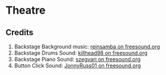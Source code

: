 # Theatre

## Credits
1. Backstage Background music: [reinsamba on freesound.org](https://freesound.org/people/reinsamba/sounds/54066/)
2. Backstage Drums Sound: [killhead98 on freesound.org](https://freesound.org/people/killhead98/sounds/265198/)
3. Backstage Piano Sound: [szegvari on freesound.org](https://freesound.org/people/szegvari/sounds/516443/)
4. Button Click Sound: [JonnyRuss01 on freesound.org](https://freesound.org/people/JonnyRuss01/sounds/478197/)
